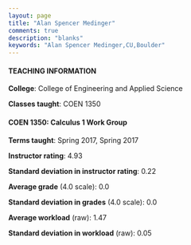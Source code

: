 ```yaml
---
layout: page
title: "Alan Spencer Medinger" 
comments: true
description: "blanks"
keywords: "Alan Spencer Medinger,CU,Boulder"
---
```

<head>
<script src="https://ajax.googleapis.com/ajax/libs/jquery/2.1.3/jquery.min.js"></script>
<script src="https://dl.dropboxusercontent.com/s/pc42nxpaw1ea4o9/highcharts.js?dl=0"></script>
<!-- <script src="../assets/js/highcharts.js"></script> -->
<style type="text/css">@font-face {
	font-family: "Bebas Neue";
	src: url(https://www.filehosting.org/file/details/544349/BebasNeue Regular.otf) format("opentype");
	}
	h1.Bebas { 
		font-family: "Bebas Neue", Verdana, Tahoma;
	}
</style>
</head>
	   
#### TEACHING INFORMATION

**College**: College of Engineering and Applied Science

**Classes taught**: COEN 1350

#### COEN 1350: Calculus 1 Work Group

**Terms taught**: Spring 2017, Spring 2017

**Instructor rating**: 4.93

**Standard deviation in instructor rating**: 0.22

**Average grade** (4.0 scale): 0.0

**Standard deviation in grades** (4.0 scale): 0.0

**Average workload** (raw): 1.47

**Standard deviation in workload** (raw): 0.05

